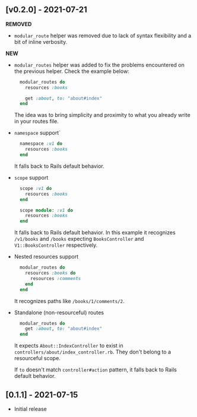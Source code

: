 ## [v0.2.0] - 2021-07-21

**REMOVED**

- `modular_route` helper was removed due to lack of syntax flexibility and a bit of inline verbosity.

**NEW**

- `modular_routes` helper was added to fix the problems encountered on the previous helper. Check the example below:

  ```ruby
    modular_routes do
      resources :books

      get :about, to: "about#index"
    end
  ```

  The idea was to bring simplicity and proximity to what you already write in your routes file.

- `namespace` support`

  ```ruby
    namespace :v1 do
      resources :books
    end
  ```

  It falls back to Rails default behavior.

- `scope` support

  ```ruby
    scope :v1 do
      resources :books
    end

    scope module: :v1 do
      resources :books
    end
  ```

  It falls back to Rails default behavior. In this example it recognizes `/v1/books` and `/books` expecting `BooksController` and `V1::BooksController` respectively.

- Nested resources support

  ```ruby
    modular_routes do
      resources :books do
        resources :comments
      end
    end
  ```

  It recognizes paths like `/books/1/comments/2`.

- Standalone (non-resourceful) routes

  ```ruby
    modular_routes do
      get :about, to: "about#index"
    end
  ```

  It expects `About::IndexController` to exist in `controllers/about/index_controller.rb`. They don't belong to a resourceful scope.

  If `to` doesn't match `controller#action` pattern, it falls back to Rails default behavior.

## [0.1.1] - 2021-07-15

- Initial release
